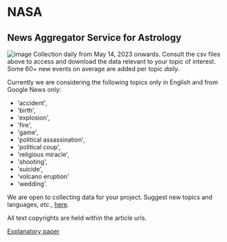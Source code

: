 # NASA
## News Aggregator Service for Astrology

![image](https://github.com/AyurAstro/nasa/assets/6325848/8c527830-4a65-491c-baac-607819e48fb0)
Collection daily from May 14, 2023 onwards. Consult the csv files above to access and download the data relevant to your topic of interest. Some 60+ new events on average are added per topic *daily*.

Currently we are considering the following topics only in English and from Google News only:
- 'accident',
- 'birth',
- 'explosion',
- 'fire',
- 'game',
- 'political assassination',
- 'political coup',
- 'religious miracle',
- 'shooting',
- 'suicide',
- 'volcano eruption'
- 'wedding'.

We are open to collecting data for your project. Suggest new topics and languages, *etc.*, [here](https://www.ayurastro.com/contact.html#/).

All text copyrights are held within the article urls.

[Explanatory paper](https://www.academia.edu/101995088/NEWS_AGGREGATOR_SERVICE_FOR_ASTROLOGY_NASA_A_FREE_RESEARCH_TOOL)
